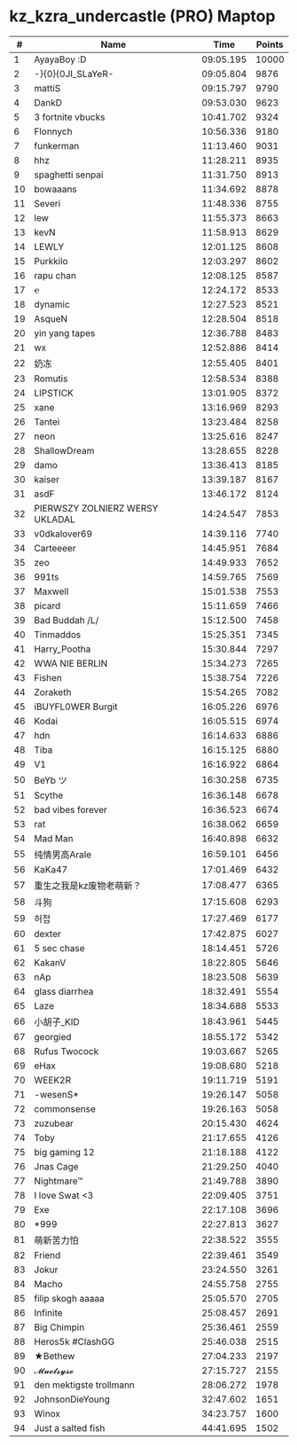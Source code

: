 # kz_kzra_undercastle (PRO) Maptop

|  # | Name | Time | Points |
|-------------- | -------------- | -------------- | -------------- | 
| 1 | AyayaBoy :D | 09:05.195 | 10000 | 
| 2 | -}{0}{0JI_SLaYeR- | 09:05.804 | 9876 | 
| 3 | mattiS | 09:15.797 | 9790 | 
| 4 | DankD | 09:53.030 | 9623 | 
| 5 | 3 fortnite vbucks | 10:41.702 | 9324 | 
| 6 | Flonnych | 10:56.336 | 9180 | 
| 7 | funkerman | 11:13.460 | 9031 | 
| 8 | hhz | 11:28.211 | 8935 | 
| 9 | spaghetti senpai | 11:31.750 | 8913 | 
| 10 | bowaaans | 11:34.692 | 8878 | 
| 11 | Severi | 11:48.336 | 8755 | 
| 12 | lew | 11:55.373 | 8663 | 
| 13 | kevN | 11:58.913 | 8629 | 
| 14 | LEWLY | 12:01.125 | 8608 | 
| 15 | Purkkilo | 12:03.297 | 8602 | 
| 16 | rapu chan | 12:08.125 | 8587 | 
| 17 | ℮ | 12:24.172 | 8533 | 
| 18 | dynamic | 12:27.523 | 8521 | 
| 19 | 󠀡󠀡⁧⁧AsqueN | 12:28.504 | 8518 | 
| 20 | yin yang tapes | 12:36.788 | 8483 | 
| 21 | wx | 12:52.886 | 8414 | 
| 22 | 奶冻 | 12:55.405 | 8401 | 
| 23 | Romutis | 12:58.534 | 8388 | 
| 24 | LIPSTICK | 13:01.905 | 8372 | 
| 25 | xane | 13:16.969 | 8293 | 
| 26 | Tantei | 13:23.484 | 8258 | 
| 27 | neon | 13:25.616 | 8247 | 
| 28 | ShallowDream | 13:28.655 | 8228 | 
| 29 | damo | 13:36.413 | 8185 | 
| 30 | kaiser | 13:39.187 | 8167 | 
| 31 | asdF | 13:46.172 | 8124 | 
| 32 | PIERWSZY ZOLNIERZ WERSY UKLADAL | 14:24.547 | 7853 | 
| 33 | v0dkalover69 | 14:39.116 | 7740 | 
| 34 | Carteeeer | 14:45.951 | 7684 | 
| 35 | zeo | 14:49.933 | 7652 | 
| 36 | 991ts | 14:59.765 | 7569 | 
| 37 | Maxwell | 15:01.538 | 7553 | 
| 38 | picard | 15:11.659 | 7466 | 
| 39 | Bad Buddah /L/ | 15:12.500 | 7458 | 
| 40 | Tinmaddos | 15:25.351 | 7345 | 
| 41 | Harry_Pootha | 15:30.844 | 7297 | 
| 42 | WWA NIE BERLIN | 15:34.273 | 7265 | 
| 43 | Fishen | 15:38.754 | 7226 | 
| 44 | Zoraketh | 15:54.265 | 7082 | 
| 45 | iBUYFL0WER Burgit | 16:05.226 | 6976 | 
| 46 | Kodai | 16:05.515 | 6974 | 
| 47 | hdn | 16:14.633 | 6886 | 
| 48 | Tiba | 16:15.125 | 6880 | 
| 49 | V1 | 16:16.922 | 6864 | 
| 50 | BeYb ツ | 16:30.258 | 6735 | 
| 51 | Scythe | 16:36.148 | 6678 | 
| 52 | bad vibes forever | 16:36.523 | 6674 | 
| 53 | rat | 16:38.062 | 6659 | 
| 54 | Mad Man | 16:40.898 | 6632 | 
| 55 | 纯情男高Arale | 16:59.101 | 6456 | 
| 56 | KaKa47 | 17:01.469 | 6432 | 
| 57 | 重生之我是kz废物老萌新？ | 17:08.477 | 6365 | 
| 58 | 斗狗 | 17:15.608 | 6293 | 
| 59 | 허접 | 17:27.469 | 6177 | 
| 60 | dexter | 17:42.875 | 6027 | 
| 61 | 5 sec chase | 18:14.451 | 5726 | 
| 62 | KakanV | 18:22.805 | 5646 | 
| 63 | nAp | 18:23.508 | 5639 | 
| 64 | glass diarrhea | 18:32.491 | 5554 | 
| 65 | Laze | 18:34.688 | 5533 | 
| 66 | 小胡子_KID | 18:43.961 | 5445 | 
| 67 | georgied | 18:55.172 | 5342 | 
| 68 | Rufus Twocock | 19:03.667 | 5265 | 
| 69 | eHax | 19:08.680 | 5218 | 
| 70 | WEEK2R | 19:11.719 | 5191 | 
| 71 | -wesenS* | 19:26.147 | 5058 | 
| 72 | commonsense | 19:26.163 | 5058 | 
| 73 | zuzubear | 20:15.430 | 4624 | 
| 74 | Toby | 21:17.655 | 4126 | 
| 75 | big gaming 12 | 21:18.188 | 4122 | 
| 76 | Jnas Cage | 21:29.250 | 4040 | 
| 77 | Nightmare™ | 21:49.788 | 3890 | 
| 78 | I love Swat <3 | 22:09.405 | 3751 | 
| 79 | Exe | 22:17.108 | 3696 | 
| 80 | *999 | 22:27.813 | 3627 | 
| 81 | 萌新苦力怕 | 22:38.522 | 3555 | 
| 82 | Friend | 22:39.461 | 3549 | 
| 83 | Jokur | 23:24.550 | 3261 | 
| 84 | Macho | 24:55.758 | 2755 | 
| 85 | filip skogh aaaaa | 25:05.570 | 2705 | 
| 86 | Infinite | 25:08.457 | 2691 | 
| 87 | Big Chimpin | 25:36.461 | 2559 | 
| 88 | Heros5k #ClashGG | 25:46.038 | 2515 | 
| 89 | ★Bethew | 27:04.233 | 2197 | 
| 90 | 𝓜𝓾𝓮𝓵𝓼𝔂𝓼𝓮 | 27:15.727 | 2155 | 
| 91 | den mektigste trollmann | 28:06.272 | 1978 | 
| 92 | JohnsonDieYoung | 32:47.602 | 1651 | 
| 93 | Winox | 34:23.757 | 1600 | 
| 94 | Just a salted fish | 44:41.695 | 1502 | 

